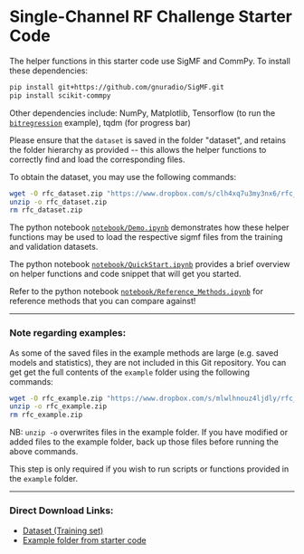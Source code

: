 # Single-Channel RF Challenge Starter Code

The helper functions in this starter code use SigMF and CommPy. To install these dependencies:
```bash
pip install git+https://github.com/gnuradio/SigMF.git
pip install scikit-commpy
```
Other dependencies include: NumPy, Matplotlib, Tensorflow (to run the [`bitregression`](https://github.mit.edu/sia/rfchallenge_starter/tree/main/example/demod_bitregression) example), tqdm (for progress bar)  

Please ensure that the `dataset` is saved in the folder "dataset", and retains the folder hierarchy as provided -- this allows the helper functions to correctly find and load the corresponding files.

To obtain the dataset, you may use the following commands:
```bash
wget -O rfc_dataset.zip "https://www.dropbox.com/s/clh4xq7u3my3nx6/rfc_dataset.zip?dl=0"
unzip -o rfc_dataset.zip
rm rfc_dataset.zip
```


The python notebook [`notebook/Demo.ipynb`](https://github.mit.edu/sia/rfchallenge_starter/blob/main/notebook/Demo.ipynb) demonstrates how these helper functions may be used to load the respective sigmf files from the training and validation datasets.

The python notebook [`notebook/QuickStart.ipynb`](https://github.mit.edu/sia/rfchallenge_starter/blob/main/notebook/QuickStart.ipynb) provides a brief overview on helper functions and code snippet that will get you started.

Refer to the python notebook [`notebook/Reference_Methods.ipynb`](https://github.mit.edu/sia/rfchallenge_starter/blob/main/notebook/Reference_Methods.ipynb) for reference methods that you can compare against!

---

### Note regarding examples:
As some of the saved files in the example methods are large (e.g. saved models and statistics), they are not included in this Git repository. 
You can get get the full contents of the `example` folder using the following commands:
```bash
wget -O rfc_example.zip "https://www.dropbox.com/s/mlwlhnouz4ljdly/rfc_example.zip?dl=0"
unzip -o rfc_example.zip
rm rfc_example.zip
```
NB: `unzip -o` overwrites files in the example folder. If you have modified or added files to the example folder, back up those files before running the above commands.

This step is only required if you wish to run scripts or functions provided in the `example` folder.

---
### Direct Download Links:
* [Dataset (Training set)](https://www.dropbox.com/s/clh4xq7u3my3nx6/rfc_dataset.zip?dl=0)
* [Example folder from starter code](https://www.dropbox.com/s/mlwlhnouz4ljdly/rfc_example.zip?dl=0)
